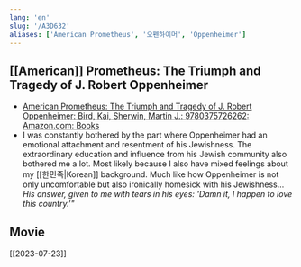 ```yaml
---
lang: 'en'
slug: '/A3D632'
aliases: ['American Prometheus', '오펜하이머', 'Oppenheimer']
---
```


## [[American]] Prometheus: The Triumph and Tragedy of J. Robert Oppenheimer

- [American Prometheus: The Triumph and Tragedy of J. Robert Oppenheimer: Bird, Kai, Sherwin, Martin J.: 9780375726262: Amazon.com: Books](https://www.amazon.com/American-Prometheus-Triumph-Tragedy-Oppenheimer/dp/0375726268)
- I was constantly bothered by the part where Oppenheimer had an emotional attachment and resentment of his Jewishness. The extraordinary education and influence from his Jewish community also bothered me a lot. Most likely because I also have mixed feelings about my [[한민족|Korean]] background. Much like how Oppenheimer is not only uncomfortable but also ironically homesick with his Jewishness... _His answer, given to me with tears in his eyes: 'Damn it, *I* happen to love this country.'"_

## Movie

[[2023-07-23]]
